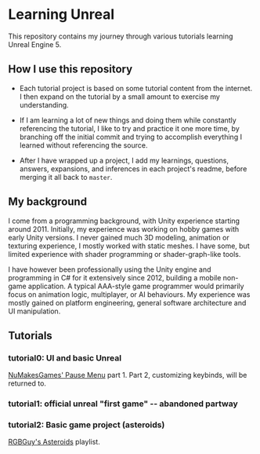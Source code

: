 # Learning Unreal

This repository contains my journey through various tutorials learning Unreal Engine 5. 

## How I use this repository
- Each tutorial project is based on some tutorial content from the internet. I then expand on the tutorial by a small amount to exercise my understanding. 

- If I am learning a lot of new things and doing them while constantly referencing the tutorial, I like to try and practice it one more time, by branching off the initial commit and trying to accomplish everything I learned without referencing the source.

- After I have wrapped up a project, I add my learnings, questions, answers, expansions, and inferences in each project's readme, before merging it all back to `master`.

## My background
I come from a programming background, with Unity experience starting around 2011. Initially, my experience was working on hobby games with early Unity versions. I never gained much 3D modeling, animation or texturing experience, I mostly worked with static meshes. I have some, but limited experience with shader programming or shader-graph-like tools.

I have however been professionally using the Unity engine and programming in C# for it extensively since 2012, building a mobile non-game application. A typical AAA-style game programmer would primarily focus on animation logic, multiplayer, or AI behaviours. My experience was mostly gained on platform engineering, general software architecture and UI manipulation.

## Tutorials

### tutorial0: UI and basic Unreal
[NuMakesGames' Pause Menu](https://www.youtube.com/watch?v=hBGVwOsezi0) part 1. Part 2, customizing keybinds, will be returned to.

### tutorial1: official unreal "first game" -- abandoned partway

### tutorial2: Basic game project (asteroids)
[RGBGuy's Asteroids](https://www.youtube.com/watch?v=vRA9DKV-fd4&list=PLSPtS15mOXMfB488RbiM6QK3CUKut0gZ2) playlist.

